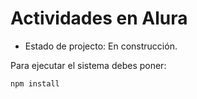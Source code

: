 <h1>Actividades en Alura</h1>

- Estado de projecto: En construcción.

Para ejecutar el sistema debes poner:

```npm install```
